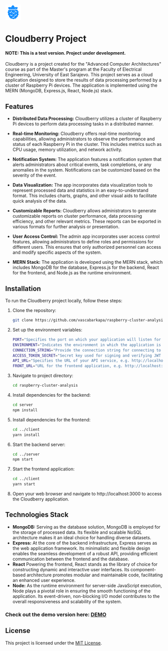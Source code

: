 <a style="cursor: none" href="#"><img src="https://raw.githubusercontent.com/vascabarkapa/raspberry-cluster-analysis/main/client/src/assets/images/logo/cloudberry_logo.png" alt="Cloudberry Logo" width="50"></a>

# Cloudberry Project

#### NOTE: This is a test version. Project under development. 
Cloudberry is a project created for the "Advanced Computer Architectures" course as part of the Master's program at the Faculty of Electrical Engineering, University of East Sarajevo. This project serves as a cloud application designed to store the results of data processing performed by a cluster of Raspberry Pi devices. The application is implemented using the MERN (MongoDB, Express.js, React, Node.js) stack.

## Features

- **Distributed Data Processing:** Cloudberry utilizes a cluster of Raspberry Pi devices to perform data processing tasks in a distributed manner.

- **Real-time Monitoring:** Cloudberry offers real-time monitoring capabilities, allowing administrators to observe the performance and status of each Raspberry Pi in the cluster. This includes metrics such as CPU usage, memory utilization, and network activity.

- **Notification System:** The application features a notification system that alerts administrators about critical events, task completions, or any anomalies in the system. Notifications can be customized based on the severity of the event.

- **Data Visualization:** The app incorporates data visualization tools to represent processed data and statistics in an easy-to-understand format. This includes charts, graphs, and other visual aids to facilitate quick analysis of the data.

- **Customizable Reports:** Cloudberry allows administrators to generate customizable reports on cluster performance, data processing efficiency, and other relevant metrics. These reports can be exported in various formats for further analysis or presentation.

- **User Access Control:** The admin app incorporates user access control features, allowing administrators to define roles and permissions for different users. This ensures that only authorized personnel can access and modify specific aspects of the system.

- **MERN Stack:** The application is developed using the MERN stack, which includes MongoDB for the database, Express.js for the backend, React for the frontend, and Node.js as the runtime environment.

## Installation

To run the Cloudberry project locally, follow these steps:

1. Clone the repository:
    ```bash
    git clone https://github.com/vascabarkapa/raspberry-cluster-analysis.git
2. Set up the environment variables:
    ```bash
    PORT="Specifies the port on which your application will listen for HTTP requests"
    ENVIRONMENT="Indicates the environment in which the application is running"
    CONNECTION_STRING="Provide the connection string for connecting to your MongoDB database"
    ACCESS_TOKEN_SECRET="Secret key used for signing and verifying JWT (JSON Web Token) tokens"
    API_URL="Specifies the URL of your API service, e.g. http://localhost:5001/api"
    FRONT_URL="URL for the frontend application, e.g. http://localhost:3000"
3. Navigate to project directory:
    ```bash
    cd raspberry-cluster-analysis
4. Install dependencies for the backend:
    ```bash
    cd server
    npm install
5. Install dependencies for the frontend:
    ```bash
    cd ../client
    yarn install
6. Start the backend server:
    ```bash
    cd ../server
    npm start
7. Start the frontend application:
    ```bash
    cd ../client
    yarn start
8. Open your web browser and navigate to http://localhost:3000 to access the Cloudberry application.

## Technologies Stack
- **MongoDB:** Serving as the database solution, MongoDB is employed for the storage of processed data. Its flexible and scalable NoSQL architecture makes it an ideal choice for handling diverse datasets.
- **Express:** At the core of the backend infrastructure, Express serves as the web application framework. Its minimalistic and flexible design enables the seamless development of a robust API, providing efficient communication between the frontend and the database.
- **React** Powering the frontend, React stands as the library of choice for constructing dynamic and interactive user interfaces. Its component-based architecture promotes modular and maintainable code, facilitating an enhanced user experience.
- **Node:** As the runtime environment for server-side JavaScript execution, Node plays a pivotal role in ensuring the smooth functioning of the application. Its event-driven, non-blocking I/O model contributes to the overall responsiveness and scalability of the system.

### Check out the demo version here: [DEMO](https://cloudberry-system.netlify.app/)

## License

This project is licensed under the [MIT License](LICENSE).